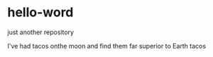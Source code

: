 # hello-word
just another repository

I've had tacos onthe moon and find them far superior to Earth tacos
